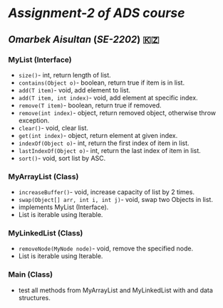 # _Assignment-2 of **ADS** course_
## **_Omarbek Aisultan_** (*SE-2202*) 🇰🇿

### MyList (Interface)
- ```size()```- int, return length of list.
- ```contains(Object o)```- boolean, return true if item is in list.
- ```add(T item)```- void, add element to list.
- ```add(T item, int index)```- void, add element at specific index.
- ```remove(T item)```- boolean, return true if removed.
- ```remove(int index)```- object, return removed object, otherwise throw exception.
- ```clear()```- void, clear list.
- ```get(int index)```- object, return element at given index.
- ```indexOf(Object o)```- int, return the first index of item in list.
- ```lastIndexOf(Object o)```- int, return the last index of item in list.
- ```sort()```- void, sort list by ASC.
### MyArrayList (Class)
- ```increaseBuffer()```- void, increase capacity of list by 2 times.
- ```swap(Object[] arr, int i, int j)```- void, swap two Objects in list.
- implements MyList (Interface).
- List is iterable using Iterable.
### MyLinkedList (Class)
- ```removeNode(MyNode node)```- void, remove the specified node.
- List is iterable using Iterable.
### Main (Class)
- test all methods from MyArrayList and MyLinkedList with <Integer> and <String> data structures.
